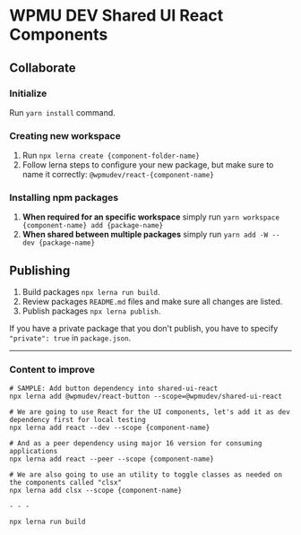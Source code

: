# WPMU DEV Shared UI React Components

## Collaborate

### Initialize
Run `yarn install` command.

### Creating new workspace
1. Run `npx lerna create {component-folder-name}`
2. Follow lerna steps to configure your new package, but make sure to name it correctly: `@wpmudev/react-{component-name}`

### Installing npm packages

1. **When required for an specific workspace** simply run `yarn workspace {component-name} add {package-name}`
2. **When shared between multiple packages** simply run `yarn add -W --dev {package-name}`

## Publishing

1. Build packages `npx lerna run build`.
2. Review packages `README.md` files and make sure all changes are listed.
3. Publish packages `npx lerna publish`.

If you have a private package that you don't publish, you have to specify `"private": true` in `package.json`.

***

### Content to improve

```
# SAMPLE: Add button dependency into shared-ui-react
npx lerna add @wpmudev/react-button --scope=@wpmudev/shared-ui-react

# We are going to use React for the UI components, let's add it as dev dependency first for local testing
npx lerna add react --dev --scope {component-name}

# And as a peer dependency using major 16 version for consuming applications
npx lerna add react --peer --scope {component-name}

# We are also going to use an utility to toggle classes as needed on the components called "clsx"
npx lerna add clsx --scope {component-name}

- - -

npx lerna run build
```